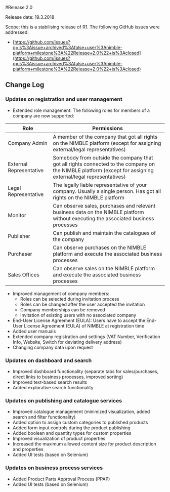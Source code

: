 #Release 2.0

Release date: 19.3.2018

Scope: this is a stabilising release of R1. The following GitHub issues were addressed:
- [https://github.com/issues?q=is%3Aissue+archived%3Afalse+user%3Animble-platform+milestone%3A%22Release+2.0%22+is%3Aclosed](https://github.com/issues?q=is%3Aissue+archived%3Afalse+user%3Animble-platform+milestone%3A%22Release+2.0%22+is%3Aclosed)

## Change Log

### Updates on registration and user management

- Extended role management: The following roles for members of a company are now supported:

| Role | Permissions |
  |------|-------------|
  | Company Admin | A member of the company that got all rights on the NIMBLE platform (except for assigning external/legal representatives) |
  | External Representative | Somebody from outside the company that got all rights connected to the company on the NIMBLE platform (except for assigning external/legal representatives) |
  | Legal Representative | The legally liable representative of your company. Usually a single person. Has got all rights on the NIMBLE platform |
  | Monitor | Can observe sales, purchases and relevant business data on the NIMBLE platform without executing the associated business processes |
  | Publisher | Can publish and maintain the catalogues of the company |
  | Purchaser | Can observe purchases on the NIMBLE platform and execute the associated business processes |
  | Sales Offices | Can observe sales on the NIMBLE platform and execute the associated business processes |
  
- Improved management of company members: 
  - Roles can be selected during invitation process
  - Roles can be changed after the user accepted the invitation
  - Company memberships can be removed
  - Invitation of existing users with no associated company
- End-User License Agreement (EULA): Users have to accept the End-User License Agreement (EULA) of NIMBLE at registration time
- Added user manuals
- Extended company registration and settings (VAT Number, Verification Info, Website, Switch for deviating delivery address)
- Changing company data upon request

### Updates on dashboard and search

- Improved dashboard functionality (separate tabs for sales/purchases, direct links to business processes, improved sorting)
- Improved text-based search results
- Added explorative search functionality

### Updates on publishing and catalogue services

- Improved catalogue management (minimized visualization, added search and filter functionality)
- Added option to assign custom categories to published products
- Added form input controls during the product publishing
- Added boolean and quantity types for custom properties
- Improved visualization of product properties
- Increased the maximum allowed content size for product description and properties
- Added UI tests (based on Selenium)

### Updates on business process services

- Added Product Parts Approval Process (PPAP)
- Added UI tests (based on Selenium)
